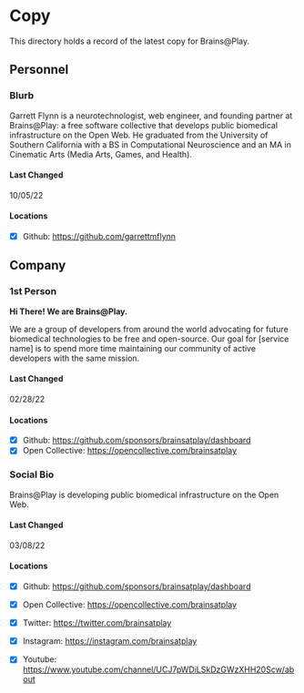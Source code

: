 # Copy
This directory holds a record of the latest copy for Brains@Play.


## Personnel
### Blurb
Garrett Flynn is a neurotechnologist, web engineer, and founding partner at Brains@Play: a free software collective that develops public biomedical infrastructure on the Open Web. He graduated from the University of Southern California with a BS in Computational Neuroscience and an MA in Cinematic Arts (Media Arts, Games, and Health).

#### Last Changed
10/05/22

#### Locations
- [x] Github: https://github.com/garrettmflynn

## Company
### 1st Person
**Hi There! We are Brains@Play.**

We are a group of developers from around the world advocating for future biomedical technologies to be free and open-source. Our goal for [service name] is to spend more time maintaining our community of active developers with the same mission.

#### Last Changed
02/28/22

#### Locations
- [x] Github: https://github.com/sponsors/brainsatplay/dashboard
- [x] Open Collective: https://opencollective.com/brainsatplay

### Social Bio
Brains@Play is developing public biomedical infrastructure on the Open Web.

#### Last Changed
03/08/22

#### Locations
- [x] Github: https://github.com/sponsors/brainsatplay/dashboard
- [x] Open Collective: https://opencollective.com/brainsatplay
- [x] Twitter: https://twitter.com/brainsatplay
- [x] Instagram: https://instagram.com/brainsatplay
- [x] Youtube: https://www.youtube.com/channel/UCJ7pWDiLSkDzGWzXHH20Scw/about



